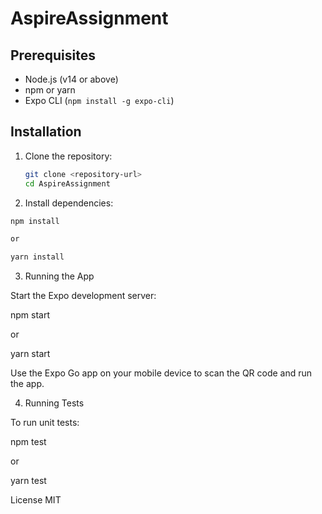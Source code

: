 # AspireAssignment

## Prerequisites

- Node.js (v14 or above)
- npm or yarn
- Expo CLI (`npm install -g expo-cli`)

## Installation

1.  Clone the repository:

    ```sh
    git clone <repository-url>
    cd AspireAssignment

    ```

2.  Install dependencies:

```sh
npm install

or

yarn install

```

3.  Running the App

Start the Expo development server:

npm start

or

yarn start

Use the Expo Go app on your mobile device to scan the QR code and run the app.

4.  Running Tests

To run unit tests:

npm test

or

yarn test

License
MIT
